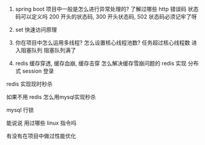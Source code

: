 1. spring boot 项目中一般是怎么进行异常处理的? 了解过哪些 http 错误码
状态码可以定义吗
200 开头的状态码, 300 开头状态码, 502 
状态码必须记牢了呀

2. set 快速访问原理

3. 你在项目中怎么运用多线程? 怎么设置核心线程池数?
任务超过核心线程数 进入阻塞队列 阻塞队列满了

4. redis 缓存穿透, 缓存血崩, 缓存击穿
怎么解决缓存雪崩问题的
redis 实现 分布式 session 登录

redis 实现现时秒杀

如果不用 redis 怎么用mysql实现秒杀

mysql 行锁

能说说 用过哪些 linux 指令吗

有没有在项目中做过性能优化